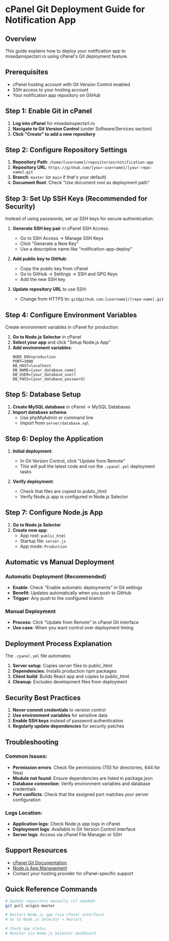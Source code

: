 # cPanel Git Deployment Guide for Notification App

## Overview
This guide explains how to deploy your notification app to misedainspectsrl.ro using cPanel's Git deployment feature.

## Prerequisites
- cPanel hosting account with Git Version Control enabled
- SSH access to your hosting account
- Your notification app repository on GitHub

## Step 1: Enable Git in cPanel

1. **Log into cPanel** for misedainspectsrl.ro
2. **Navigate to Git Version Control** (under Software/Services section)
3. **Click "Create" to add a new repository**

## Step 2: Configure Repository Settings

1. **Repository Path**: `/home/[username]/repositories/notification-app`
2. **Repository URL**: `https://github.com/[your-username]/[your-repo-name].git`
3. **Branch**: `master` (or `main` if that's your default)
4. **Document Root**: Check "Use document root as deployment path"

## Step 3: Set Up SSH Keys (Recommended for Security)

Instead of using passwords, set up SSH keys for secure authentication:

1. **Generate SSH key pair** in cPanel SSH Access:
   - Go to SSH Access → Manage SSH Keys
   - Click "Generate a New Key"
   - Use a descriptive name like "notification-app-deploy"

2. **Add public key to GitHub**:
   - Copy the public key from cPanel
   - Go to GitHub → Settings → SSH and GPG Keys
   - Add the new SSH key

3. **Update repository URL** to use SSH:
   - Change from HTTPS to: `git@github.com:[username]/[repo-name].git`

## Step 4: Configure Environment Variables

Create environment variables in cPanel for production:

1. **Go to Node.js Selector** in cPanel
2. **Select your app** and click "Setup Node.js App"
3. **Add environment variables**:
   ```
   NODE_ENV=production
   PORT=3000
   DB_HOST=localhost
   DB_NAME=[your_database_name]
   DB_USER=[your_database_user]
   DB_PASS=[your_database_password]
   ```

## Step 5: Database Setup

1. **Create MySQL database** in cPanel → MySQL Databases
2. **Import database schema**:
   - Use phpMyAdmin or command line
   - Import from `server/database.sql`

## Step 6: Deploy the Application

1. **Initial deployment**:
   - In Git Version Control, click "Update from Remote" 
   - This will pull the latest code and run the `.cpanel.yml` deployment tasks

2. **Verify deployment**:
   - Check that files are copied to public_html
   - Verify Node.js app is configured in Node.js Selector

## Step 7: Configure Node.js App

1. **Go to Node.js Selector**
2. **Create new app**:
   - App root: `public_html`
   - Startup file: `server.js`
   - App mode: `Production`

## Automatic vs Manual Deployment

### Automatic Deployment (Recommended)
- **Enable**: Check "Enable automatic deployments" in Git settings
- **Benefit**: Updates automatically when you push to GitHub
- **Trigger**: Any push to the configured branch

### Manual Deployment
- **Process**: Click "Update from Remote" in cPanel Git interface
- **Use case**: When you want control over deployment timing

## Deployment Process Explanation

The `.cpanel.yml` file automates:
1. **Server setup**: Copies server files to public_html
2. **Dependencies**: Installs production npm packages
3. **Client build**: Builds React app and copies to public_html
4. **Cleanup**: Excludes development files from deployment

## Security Best Practices

1. **Never commit credentials** to version control
2. **Use environment variables** for sensitive data
3. **Enable SSH keys** instead of password authentication
4. **Regularly update dependencies** for security patches

## Troubleshooting

### Common Issues:
- **Permission errors**: Check file permissions (755 for directories, 644 for files)
- **Module not found**: Ensure dependencies are listed in package.json
- **Database connection**: Verify environment variables and database credentials
- **Port conflicts**: Check that the assigned port matches your server configuration

### Logs Location:
- **Application logs**: Check Node.js app logs in cPanel
- **Deployment logs**: Available in Git Version Control interface
- **Server logs**: Access via cPanel File Manager or SSH

## Support Resources
- [cPanel Git Documentation](https://docs.cpanel.net/knowledge-base/web-services/guide-to-git-deployment/)
- [Node.js App Management](https://docs.cpanel.net/cpanel/software/node-js-selector/)
- Contact your hosting provider for cPanel-specific support

## Quick Reference Commands

```bash
# Update repository manually (if needed)
git pull origin master

# Restart Node.js app (via cPanel interface)
# Go to Node.js Selector → Restart

# Check app status
# Monitor via Node.js Selector dashboard
```